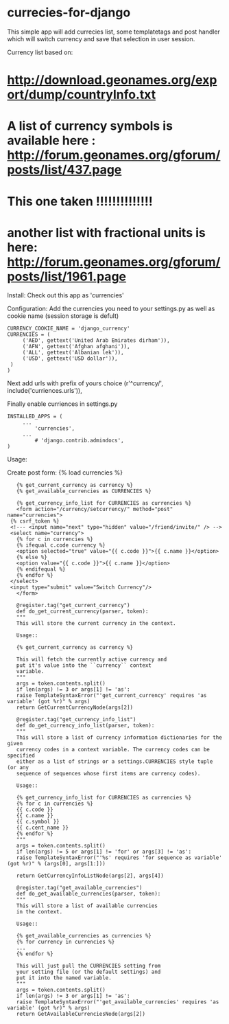 currecies-for-django
====================

This simple app will add currecies list, some templatetags and post handler which will switch currency and save that selection in user session.

Currency list based on:
# http://download.geonames.org/export/dump/countryInfo.txt
# A list of currency symbols is available here : http://forum.geonames.org/gforum/posts/list/437.page
# This one taken !!!!!!!!!!!!!!
# another list with fractional units is here: http://forum.geonames.org/gforum/posts/list/1961.page	

Install:
Check out this app as 'currencies'

Configuration:
Add the currencies you need to your settings.py as well as cookie name (session storage is defult)

    CURRENCY_COOKIE_NAME = 'django_currency'
    CURRENCIES = (
    	 ('AED', gettext('United Arab Emirates dirham')),
    	 ('AFN', gettext('Afghan afghani')),
    	 ('ALL', gettext('Albanian lek')),
    	 ('USD', gettext('USD dollar')),
	 )
    )

Next add urls with prefix of yours choice
    (r'^currency/', include('curriences.urls')),

Finally enable curriences in settings.py

	INSTALLED_APPS = (
	     ...      
    	     'currencies',      
	     ...
    	     # 'django.contrib.admindocs',
	)

Usage:

Create post form:
       {% load currencies %}

       {% get_current_currency as currency %}
       {% get_available_currencies as CURRENCIES %}

       {% get_currency_info_list for CURRENCIES as currencies %}
       <form action="/currency/setcurrency/" method="post" name="currencies"> 
	 {% csrf_token %}
	 <!--- <input name="next" type="hidden" value="/friend/invite/" /> -->
	 <select name="currency">
	   {% for c in currencies %}
	   {% ifequal c.code currency %}
	   <option selected="true" value="{{ c.code }}">{{ c.name }}</option>
	   {% else %}
	   <option value="{{ c.code }}">{{ c.name }}</option>
	   {% endifequal %}
	   {% endfor %}
	 </select>
	 <input type="submit" value="Switch Currency"/>
       </form> 

       @register.tag("get_current_currency")
       def do_get_current_currency(parser, token):
       """
       This will store the current currency in the context.
       
       Usage::
       
       {% get_current_currency as currency %}

       This will fetch the currently active currency and
       put it's value into the ``currency`` context
       variable.
       """
       args = token.contents.split()
       if len(args) != 3 or args[1] != 'as':
       raise TemplateSyntaxError("'get_current_currency' requires 'as variable' (got %r)" % args)
       return GetCurrentCurrencyNode(args[2])

       @register.tag("get_currency_info_list")
       def do_get_currency_info_list(parser, token):
       """
       This will store a list of currency information dictionaries for the given
       currency codes in a context variable. The currency codes can be specified
       either as a list of strings or a settings.CURRENCIES style tuple (or any
       sequence of sequences whose first items are currency codes).

       Usage::

       {% get_currency_info_list for CURRENCIES as currencies %}
       {% for c in currencies %}
       {{ c.code }}
       {{ c.name }}
       {{ c.symbol }}
       {{ c.cent_name }}
       {% endfor %}
       """
       args = token.contents.split()
       if len(args) != 5 or args[1] != 'for' or args[3] != 'as':
       raise TemplateSyntaxError("'%s' requires 'for sequence as variable' (got %r)" % (args[0], args[1:]))

       return GetCurrencyInfoListNode(args[2], args[4])

       @register.tag("get_available_currencies")
       def do_get_available_currencies(parser, token):
       """
       This will store a list of available currencies
       in the context.
       
       Usage::

       {% get_available_currencies as currencies %}
       {% for currency in currencies %}
       ...
       {% endfor %}

       This will just pull the CURRENCIES setting from
       your setting file (or the default settings) and
       put it into the named variable.
       """
       args = token.contents.split()
       if len(args) != 3 or args[1] != 'as':
       raise TemplateSyntaxError("'get_available_currencies' requires 'as variable' (got %r)" % args)
       return GetAvailableCurrenciesNode(args[2])
